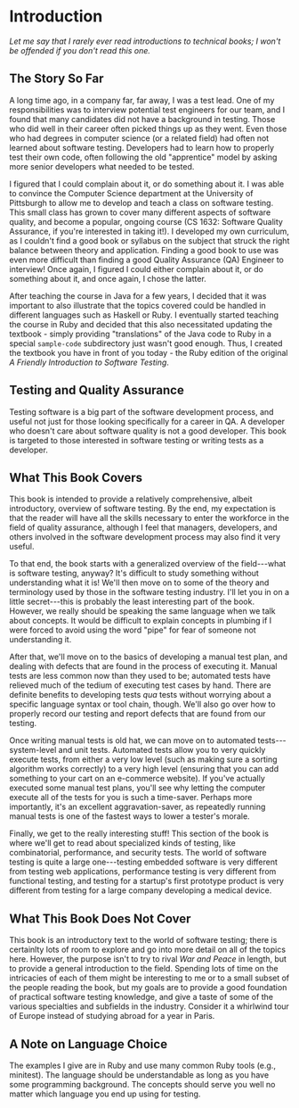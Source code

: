 # Introduction

_Let me say that I rarely ever read introductions to technical books; I won't be offended if you don't read this one._

## The Story So Far

A long time ago, in a company far, far away, I was a test lead.  One of my responsibilities was to interview potential test engineers for our team, and I found that many candidates did not have a background in testing.  Those who did well in their career often picked things up as they went.  Even those who had degrees in computer science (or a related field) had often not learned about software testing.  Developers had to learn how to properly test their own code, often following the old "apprentice" model by asking more senior developers what needed to be tested.

I figured that I could complain about it, or do something about it.  I was able to convince the Computer Science department at the University of Pittsburgh to allow me to develop and teach a class on software testing.  This small class has grown to cover many different aspects of software quality, and become a popular, ongoing course (CS 1632: Software Quality Assurance, if you're interested in taking it!).  I developed my own curriculum, as I couldn't find a good book or syllabus on the subject that struck the right balance between theory and application.  Finding a good book to use was even more difficult than finding a good Quality Assurance (QA) Engineer to interview!  Once again, I figured I could either complain about it, or do something about it, and once again, I chose the latter.

After teaching the course in Java for a few years, I decided that it was important to also illustrate that the topics covered could be handled in different languages such as Haskell or Ruby.  I eventually started teaching the course in Ruby and decided that this also necessitated updating the textbook - simply providing "translations" of the Java code to Ruby in a special `sample-code` subdirectory just wasn't good enough.  Thus, I created the textbook you have in front of you today - the Ruby edition of the original _A Friendly Introduction to Software Testing_.

## Testing and Quality Assurance

Testing software is a big part of the software development process, and useful not just for those looking specifically for a career in QA.  A developer who doesn't care about software quality is not a good developer.  This book is targeted to those interested in software testing or writing tests as a developer.

## What This Book Covers

This book is intended to provide a relatively comprehensive, albeit introductory, overview of software testing.  By the end, my expectation is that the reader will have all the skills necessary to enter the workforce in the field of quality assurance, although I feel that managers, developers, and others involved in the software development process may also find it very useful.

To that end, the book starts with a generalized overview of the field---what is software testing, anyway?  It's difficult to study something without understanding what it is!  We'll then move on to some of the theory and terminology used by those in the software testing industry.  I'll let you in on a little secret---this is probably the least interesting part of the book.  However, we really should be speaking the same language when we talk about concepts.  It would be difficult to explain concepts in plumbing if I were forced to avoid using the word "pipe" for fear of someone not understanding it.

After that, we'll move on to the basics of developing a manual test plan, and dealing with defects that are found in the process of executing it.  Manual tests are less common now than they used to be; automated tests have relieved much of the tedium of executing test cases by hand.  There are definite benefits to developing tests _qua_ tests without worrying about a specific language syntax or tool chain, though.  We'll also go over how to properly record our testing and report defects that are found from our testing.

Once writing manual tests is old hat, we can move on to automated tests---system-level and unit tests.  Automated tests allow you to very quickly execute tests, from either a very low level (such as making sure a sorting algorithm works correctly) to a very high level (ensuring that you can add something to your cart on an e-commerce website).  If you've actually executed some manual test plans, you'll see why letting the computer execute all of the tests for you is such a time-saver. Perhaps more importantly, it's an excellent aggravation-saver, as repeatedly running manual tests is one of the fastest ways to lower a tester's morale.

Finally, we get to the really interesting stuff!  This section of the book is where we'll get to read about specialized kinds of testing, like combinatorial, performance, and security tests.  The world of software testing is quite a large one---testing embedded software is very different from testing web applications, performance testing is very different from functional testing, and testing for a startup's first prototype product is very different from testing for a large company developing a medical device.

## What This Book Does Not Cover

This book is an introductory text to the world of software testing; there is certainlty lots of room to explore and go into more detail on all of the topics here.  However, the purpose isn't to try to rival _War and Peace_ in length, but to provide a general introduction to the field.  Spending lots of time on the intricacies of each of them might be interesting to me or to a small subset of the people reading the book, but my goals are to provide a good foundation of practical software testing knowledge, and give a taste of some of the various specialties and subfields in the industry.  Consider it a whirlwind tour of Europe instead of studying abroad for a year in Paris.

## A Note on Language Choice

The examples I give are in Ruby and use many common Ruby tools (e.g., minitest).  The language should be understandable as long as you have some programming background.  The concepts should serve you well no matter which language you end up using for testing. 
